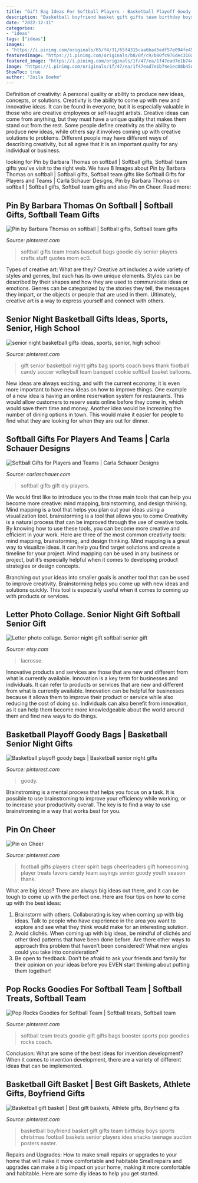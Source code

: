 ```yaml
---
title: "Gift Bag Ideas For Softball Players - Basketball Playoff Goody Bags"
description: "Basketball boyfriend basket gift gifts team birthday boys sports christmas football baskets senior players idea snacks teenage auction posters easter"
date: "2022-12-11"
categories:
- "ideas"
tags: ["ideas"]
images:
- "https://i.pinimg.com/originals/65/f4/31/65f4315caa6bad5edf57e094fe451e8b.jpg"
featuredImage: "https://i.pinimg.com/originals/b8/0f/c9/b80fc976dec310ab7c25bdfa7063faa3.jpg"
featured_image: "https://i.pinimg.com/originals/1f/47/ea/1f47ead7e1b74e1ec08b45d4392f0479.jpg"
image: "https://i.pinimg.com/originals/1f/47/ea/1f47ead7e1b74e1ec08b45d4392f0479.jpg"
ShowToc: true
author: "Zoila Boehm"
---
```



Definition of creativity: A personal quality or ability to produce new ideas, concepts, or solutions.
Creativity is the ability to come up with new and innovative ideas. It can be found in everyone, but it is especially valuable in those who are creative employees or self-taught artists. Creative ideas can come from anything, but they must have a unique quality that makes them stand out from the rest. Some people define creativity as the ability to produce new ideas, while others say it involves coming up with creative solutions to problems. Different people may have different ways of describing creativity, but all agree that it is an important quality for any individual or business.

	

		
looking for Pin by Barbara Thomas on softball | Softball gifts, Softball team gifts you've visit to the right web. We have 8 Images about Pin by Barbara Thomas on softball | Softball gifts, Softball team gifts like Softball Gifts for Players and Teams | Carla Schauer Designs, Pin by Barbara Thomas on softball | Softball gifts, Softball team gifts and also Pin on Cheer. Read more:
		
    
## Pin By Barbara Thomas On Softball | Softball Gifts, Softball Team Gifts

<img loading=lazy src="https://i.pinimg.com/originals/c5/65/82/c56582ace10b252da6bfea798be75e5b.jpg" onerror="this.onerror=null;this.src='https://tse2.mm.bing.net/th?id=OIP.yZY6aAKLYz-ZhtacQJix2AHaJ6&amp;pid=15.1';" alt="Pin by Barbara Thomas on softball | Softball gifts, Softball team gifts">

_Source: pinterest.com_

>softball gifts team treats baseball bags goodie diy senior players crafts stuff quotes mom ec0. 

	

Types of creative art: What are they?
Creative art includes a wide variety of styles and genres, but each has its own unique elements. Styles can be described by their shapes and how they are used to communicate ideas or emotions. Genres can be categorized by the stories they tell, the messages they impart, or the objects or people that are used in them. Ultimately, creative art is a way to express yourself and connect with others.

    
## Senior Night Basketball Gifts Ideas, Sports, Senior, High School

<img loading=lazy src="https://i.pinimg.com/originals/b8/0f/c9/b80fc976dec310ab7c25bdfa7063faa3.jpg" onerror="this.onerror=null;this.src='https://tse3.mm.bing.net/th?id=OIP.RBHOXeDowG-mQH5B5Dm6JgHaJ4&amp;pid=15.1';" alt="senior night basketball gifts ideas, sports, senior, high school">

_Source: pinterest.com_

>gift senior basketball night gifts bag sports coach boys thank football candy soccer volleyball team banquet cookie softball basket balloons. 

	

New ideas are always exciting, and with the current economy, it is even more important to have new ideas on how to improve things. One example of a new idea is having an online reservation system for restaurants. This would allow customers to reserv seats online before they come in, which would save them time and money. Another idea would be increasing the number of dining options in town. This would make it easier for people to find what they are looking for when they are out for dinner.

    
## Softball Gifts For Players And Teams | Carla Schauer Designs

<img loading=lazy src="https://www.carlaschauer.com/wp-content/uploads/2019/06/softball-gift-bag-angle-735x1041.jpg" onerror="this.onerror=null;this.src='https://tse3.mm.bing.net/th?id=OIP.-CpL1xUvE72LasGVtgyvhgHaKf&amp;pid=15.1';" alt="Softball Gifts for Players and Teams | Carla Schauer Designs">

_Source: carlaschauer.com_

>softball gifts gift diy players. 

	

We would first like to introduce you to the three main tools that can help you become more creative: mind mapping, brainstorming, and design thinking. Mind mapping is a tool that helps you plan out your ideas using a visualization tool. brainstorming is a tool that allows you to come
Creativity is a natural process that can be improved through the use of creative tools. By knowing how to use these tools, you can become more creative and efficient in your work. Here are three of the most common creativity tools: mind mapping, brainstorming, and design thinking.
Mind mapping is a great way to visualize ideas. It can help you find target solutions and create a timeline for your project. Mind mapping can be used in any business or project, but it’s especially helpful when it comes to developing product strategies or design concepts.

Branching out your ideas into smaller goals is another tool that can be used to improve creativity. Brainstorming helps you come up with new ideas and solutions quickly. This tool is especially useful when it comes to coming up with products or services.

    
## Letter Photo Collage. Senior Night Gift Softball Senior Gift

<img loading=lazy src="https://img1.etsystatic.com/060/0/8839967/il_fullxfull.747353471_fngi.jpg" onerror="this.onerror=null;this.src='https://tse1.mm.bing.net/th?id=OIP.RiFY9lg9BrTEXVBBDHj6qAHaJ6&amp;pid=15.1';" alt="Letter photo collage. Senior night gift softball senior gift">

_Source: etsy.com_

>lacrosse. 

	

Innovative products and services are those that are new and different from what is currently available.
Innovation is a key term for businesses and individuals. It can refer to products or services that are new and different from what is currently available. Innovation can be helpful for businesses because it allows them to improve their product or service while also reducing the cost of doing so. Individuals can also benefit from innovation, as it can help them become more knowledgeable about the world around them and find new ways to do things.

    
## Basketball Playoff Goody Bags | Basketball Senior Night Gifts

<img loading=lazy src="https://i.pinimg.com/originals/1f/47/ea/1f47ead7e1b74e1ec08b45d4392f0479.jpg" onerror="this.onerror=null;this.src='https://tse2.mm.bing.net/th?id=OIP.Ievz4_ptuKyYdql3v9YpnwHaFj&amp;pid=15.1';" alt="Basketball playoff goody bags | Basketball senior night gifts">

_Source: pinterest.com_

>goody. 

	

Brainstroming is a mental process that helps you focus on a task. It is possible to use brainstroming to improve your efficiency while working, or to increase your productivity overall. The key is to find a way to use brainstroming in a way that works best for you.

    
## Pin On Cheer

<img loading=lazy src="https://i.pinimg.com/736x/21/57/08/2157082752a6651e35afff86cbc81b6b--football-favors-football-treats.jpg" onerror="this.onerror=null;this.src='https://tse2.mm.bing.net/th?id=OIP.DRA6_Mp3-ZQpiuRwGB8N8QHaJ3&amp;pid=15.1';" alt="Pin on Cheer">

_Source: pinterest.com_

>football gifts players cheer spirit bags cheerleaders gift homecoming player treats favors candy team sayings senior goody youth season thank. 

	

What are big ideas?
There are always big ideas out there, and it can be tough to come up with the perfect one. Here are four tips on how to come up with the best ideas: 
1. Brainstorm with others. Collaborating is key when coming up with big ideas. Talk to people who have experience in the area you want to explore and see what they think would make for an interesting solution. 
2. Avoid clichés. When coming up with big ideas, be mindful of clichés and other tired patterns that have been done before. Are there other ways to approach this problem that haven’t been considered? What new angles could you take into consideration? 
3. Be open to feedback. Don’t be afraid to ask your friends and family for their opinion on your ideas before you EVEN start thinking about putting them together!

    
## Pop Rocks Goodies For Softball Team | Softball Treats, Softball Team

<img loading=lazy src="https://i.pinimg.com/originals/ce/b9/3e/ceb93e7607d8453b65d90fc722601db5.jpg" onerror="this.onerror=null;this.src='https://tse1.mm.bing.net/th?id=OIP.GDblU7L9evhQDF5CBn0C5AHaJ6&amp;pid=15.1';" alt="Pop Rocks Goodies for Softball Team | Softball treats, Softball team">

_Source: pinterest.com_

>softball team treats goodie gift gifts bags booster sports pop goodies rocks coach. 

	

Conclusion: What are some of the best ideas for invention development?
When it comes to invention development, there are a variety of different ideas that can be implemented.

    
## Basketball Gift Basket | Best Gift Baskets, Athlete Gifts, Boyfriend Gifts

<img loading=lazy src="https://i.pinimg.com/originals/65/f4/31/65f4315caa6bad5edf57e094fe451e8b.jpg" onerror="this.onerror=null;this.src='https://tse3.mm.bing.net/th?id=OIP.0tBKmr6SBZXLArJt-Q0bOgHaJ7&amp;pid=15.1';" alt="Basketball gift basket | Best gift baskets, Athlete gifts, Boyfriend gifts">

_Source: pinterest.com_

>basketball boyfriend basket gift gifts team birthday boys sports christmas football baskets senior players idea snacks teenage auction posters easter. 

	

Repairs and Upgrades: How to make small repairs or upgrades to your home that will make it more comfortable and habitable
Small repairs and upgrades can make a big impact on your home, making it more comfortable and habitable. Here are some diy ideas to help you get started.

